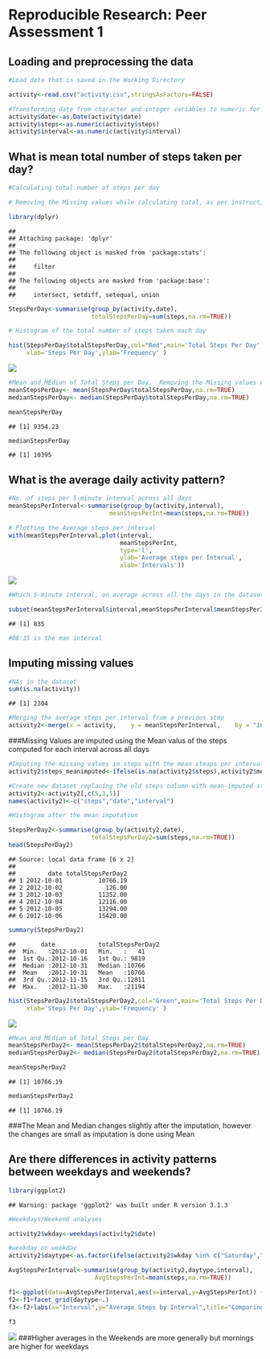 # Reproducible Research: Peer Assessment 1


## Loading and preprocessing the data


```r
#Load data that is saved in the Working Directory

activity<-read.csv("activity.csv",stringsAsFactors=FALSE)

#Transforming date from character and integer variables to numeric for ease of calculations
activity$date<-as.Date(activity$date)
activity$steps<-as.numeric(activity$steps)
activity$interval<-as.numeric(activity$interval)
```

## What is mean total number of steps taken per day?


```r
#Calculating total number of steps per day

# Removing the Missing values while calculating total, as per instructions missings to be ignored

library(dplyr)
```

```
## 
## Attaching package: 'dplyr'
## 
## The following object is masked from 'package:stats':
## 
##     filter
## 
## The following objects are masked from 'package:base':
## 
##     intersect, setdiff, setequal, union
```

```r
StepsPerDay<-summarise(group_by(activity,date),
                       totalStepsPerDay=sum(steps,na.rm=TRUE))

# Histogram of the total number of steps taken each day

hist(StepsPerDay$totalStepsPerDay,col="Red",main='Total Steps Per Day',
     xlab='Steps Per Day',ylab='Frequency' )
```

![](PA1_template_files/figure-html/unnamed-chunk-2-1.png) 

```r
#Mean and MEdian of Total Steps per Day,  Removing the Missing values while calculating mean/median
meanStepsPerDay<- mean(StepsPerDay$totalStepsPerDay,na.rm=TRUE)
medianStepsPerDay<- median(StepsPerDay$totalStepsPerDay,na.rm=TRUE)

meanStepsPerDay
```

```
## [1] 9354.23
```

```r
medianStepsPerDay
```

```
## [1] 10395
```

## What is the average daily activity pattern?


```r
#No. of steps per 5-minute interval across all days
meanStepsPerInterval<-summarise(group_by(activity,interval),
                            meanStepsPerInt=mean(steps,na.rm=TRUE))

# Plotting the Average steps per interval
with(meanStepsPerInterval,plot(interval,
                               meanStepsPerInt,
                               type='l',
                               ylab='Average steps per Interval',
                               xlab='Intervals'))
```

![](PA1_template_files/figure-html/unnamed-chunk-3-1.png) 

```r
#Which 5-minute interval, on average across all the days in the dataset, contains the maximum number of steps?

subset(meanStepsPerInterval$interval,meanStepsPerInterval$meanStepsPerInt==max(meanStepsPerInterval$meanStepsPerInt))
```

```
## [1] 835
```

```r
#08:35 is the max interval
```

## Imputing missing values

```r
#NAs in the dataset
sum(is.na(activity))
```

```
## [1] 2304
```

```r
#Merging the average steps per interval from a previous step
activity2<-merge(x = activity,    y = meanStepsPerInterval,    by = "interval", all.x=TRUE)
```
###Missing Values are imputed using the Mean valus of the steps computed for each interval across all days

```r
#Imputing the missing values in steps with the mean steaps per interval 
activity2$steps_meanimputed<-ifelse(is.na(activity2$steps),activity2$meanStepsPerInt,activity2$steps)

#Create new dataset replacing the old steps column with mean-imputed steps column
activity2<-activity2[,c(5,3,1)]
names(activity2)<-c("steps","date","interval")

#Histogram after the mean imputation

StepsPerDay2<-summarise(group_by(activity2,date),
                       totalStepsPerDay2=sum(steps,na.rm=TRUE))
head(StepsPerDay2)
```

```
## Source: local data frame [6 x 2]
## 
##         date totalStepsPerDay2
## 1 2012-10-01          10766.19
## 2 2012-10-02            126.00
## 3 2012-10-03          11352.00
## 4 2012-10-04          12116.00
## 5 2012-10-05          13294.00
## 6 2012-10-06          15420.00
```

```r
summary(StepsPerDay2)
```

```
##       date            totalStepsPerDay2
##  Min.   :2012-10-01   Min.   :   41    
##  1st Qu.:2012-10-16   1st Qu.: 9819    
##  Median :2012-10-31   Median :10766    
##  Mean   :2012-10-31   Mean   :10766    
##  3rd Qu.:2012-11-15   3rd Qu.:12811    
##  Max.   :2012-11-30   Max.   :21194
```

```r
hist(StepsPerDay2$totalStepsPerDay2,col="Green",main='Total Steps Per Day',
     xlab='Steps Per Day',ylab='Frequency' )
```

![](PA1_template_files/figure-html/unnamed-chunk-5-1.png) 

```r
#Mean and MEdian of Total Steps per Day
meanStepsPerDay2<- mean(StepsPerDay2$totalStepsPerDay2,na.rm=TRUE)
medianStepsPerDay2<- median(StepsPerDay2$totalStepsPerDay2,na.rm=TRUE)

meanStepsPerDay2
```

```
## [1] 10766.19
```

```r
medianStepsPerDay2
```

```
## [1] 10766.19
```
###The Mean and Median changes slightly after the imputation, however the changes are small as imputation is done using Mean

## Are there differences in activity patterns between weekdays and weekends?

```r
library(ggplot2)
```

```
## Warning: package 'ggplot2' was built under R version 3.1.3
```

```r
#Weekdays/Weekend analyses

activity2$wkday<-weekdays(activity2$date)

#weekday or weekday
activity2$daytype<-as.factor(ifelse(activity2$wkday %in% c("Saturday","Sunday"),"weekend","weekday"))

AvgStepsPerInterval<-summarise(group_by(activity2,daytype,interval),
                        AvgStepsPerInt=mean(steps,na.rm=TRUE))

f1<-ggplot(data=AvgStepsPerInterval,aes(x=interval,y=AvgStepsPerInt)) + geom_line()
f2<-f1+facet_grid(daytype~.)
f3<-f2+labs(x="Interval",y="Average Steps by Interval",title="Comparing Average Steps per Interval by Weeday/Weekend")

f3
```

![](PA1_template_files/figure-html/unnamed-chunk-6-1.png) 
###Higher averages in the Weekends are more generally but mornings are higher for weekdays
